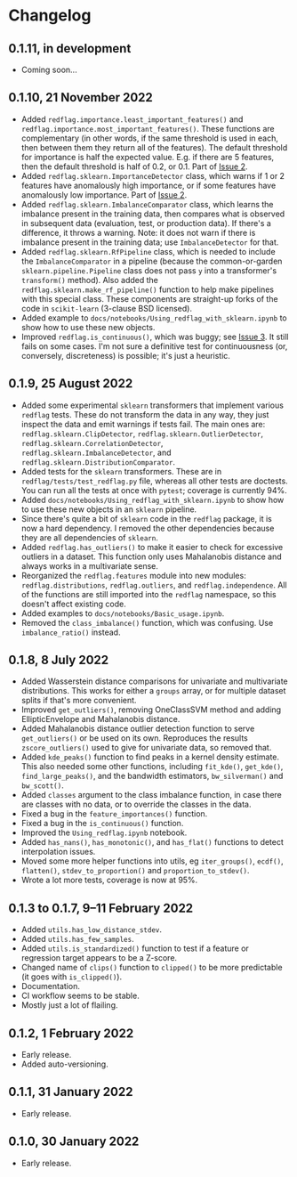 # Changelog

## 0.1.11, in development

- Coming soon...


## 0.1.10, 21 November 2022

- Added `redflag.importance.least_important_features()` and `redflag.importance.most_important_features()`. These functions are complementary (in other words, if the same threshold is used in each, then between them they return all of the features). The default threshold for importance is half the expected value. E.g. if there are 5 features, then the default threshold is half of 0.2, or 0.1. Part of [Issue 2](https://github.com/scienxlab/redflag/issues/2).
- Added `redflag.sklearn.ImportanceDetector` class, which warns if 1 or 2 features have anomalously high importance, or if some features have anomalously low importance. Part of [Issue 2](https://github.com/scienxlab/redflag/issues/2).
- Added `redflag.sklearn.ImbalanceComparator` class, which learns the imbalance present in the training data, then compares what is observed in subsequent data (evaluation, test, or production data). If there's a difference, it throws a warning. Note: it does not warn if there is imbalance present in the training data; use `ImbalanceDetector` for that.
- Added `redflag.sklearn.RfPipeline` class, which is needed to include the `ImbalanceComparator` in a pipeline (because the common-or-garden `sklearn.pipeline.Pipeline` class does not pass `y` into a transformer's `transform()` method). Also added the `redflag.sklearn.make_rf_pipeline()` function to help make pipelines with this special class. These components are straight-up forks of the code in `scikit-learn` (3-clause BSD licensed).
- Added example to `docs/notebooks/Using_redflag_with_sklearn.ipynb` to show how to use these new objects.
- Improved `redflag.is_continuous()`, which was buggy; see [Issue 3](https://github.com/scienxlab/redflag/issues/3). It still fails on some cases. I'm not sure a definitive test for continuousness (or, conversely, discreteness) is possible; it's just a heuristic.


## 0.1.9, 25 August 2022

- Added some experimental `sklearn` transformers that implement various `redflag` tests. These do not transform the data in any way, they just inspect the data and emit warnings if tests fail. The main ones are: `redflag.sklearn.ClipDetector`, `redflag.sklearn.OutlierDetector`, `redflag.sklearn.CorrelationDetector`, `redflag.sklearn.ImbalanceDetector`, and `redflag.sklearn.DistributionComparator`.
- Added tests for the `sklearn` transformers. These are in `redflag/tests/test_redflag.py` file, whereas all other tests are doctests. You can run all the tests at once with `pytest`; coverage is currently 94%.
- Added `docs/notebooks/Using_redflag_with_sklearn.ipynb` to show how to use these new objects in an `sklearn` pipeline.
- Since there's quite a bit of `sklearn` code in the `redflag` package, it is now a hard dependency. I removed the other dependencies because they are all dependencies of `sklearn`.
- Added `redflag.has_outliers()` to make it easier to check for excessive outliers in a dataset. This function only uses Mahalanobis distance and always works in a multivariate sense.
- Reorganized the `redflag.features` module into new modules: `redflag.distributions`, `redflag.outliers`, and `redflag.independence`. All of the functions are still imported into the `redflag` namespace, so this doesn't affect existing code.
- Added examples to `docs/notebooks/Basic_usage.ipynb`.
- Removed the `class_imbalance()` function, which was confusing. Use `imbalance_ratio()` instead.


## 0.1.8, 8 July 2022

- Added Wasserstein distance comparisons for univariate and multivariate distributions. This works for either a `groups` array, or for multiple dataset splits if that's more convenient.
- Improved `get_outliers()`, removing OneClassSVM method and adding EllipticEnvelope and Mahalanobis distance.
- Added Mahalanobis distance outlier detection function to serve `get_outliers()` or be used on its own. Reproduces the results `zscore_outliers()` used to give for univariate data, so removed that.
- Added `kde_peaks()` function to find peaks in a kernel density estimate. This also needed some other functions, including `fit_kde()`, `get_kde()`, `find_large_peaks()`, and the bandwidth estimators, `bw_silverman()` and `bw_scott()`.
- Added `classes` argument to the class imbalance function, in case there are classes with no data, or to override the classes in the data.
- Fixed a bug in the `feature_importances()` function.
- Fixed a bug in the `is_continuous()` function.
- Improved the `Using_redflag.ipynb` notebook.
- Added `has_nans()`, `has_monotonic()`, and `has_flat()` functions to detect interpolation issues.
- Moved some more helper functions into utils, eg `iter_groups()`, `ecdf()`, `flatten()`, `stdev_to_proportion()` and `proportion_to_stdev()`.
- Wrote a lot more tests, coverage is now at 95%.


## 0.1.3 to 0.1.7, 9–11 February 2022

- Added `utils.has_low_distance_stdev`.
- Added `utils.has_few_samples`.
- Added `utils.is_standardized()` function to test if a feature or regression target appears to be a Z-score.
- Changed name of `clips()` function to `clipped()` to be more predictable (it goes with `is_clipped()`).
- Documentation.
- CI workflow seems to be stable.
- Mostly just a lot of flailing.


## 0.1.2, 1 February 2022

- Early release.
- Added auto-versioning.


## 0.1.1, 31 January 2022

- Early release.


## 0.1.0, 30 January 2022

- Early release.
